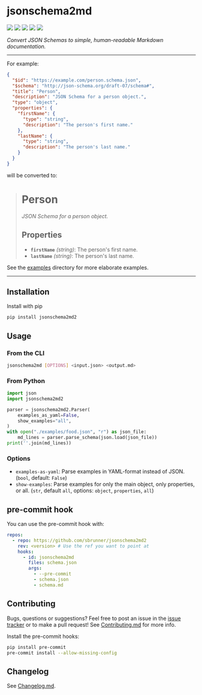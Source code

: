 # jsonschema2md

[![](https://flat.badgen.net/pypi/v/jsonschema2md2?icon=pypi)](https://pypi.org/project/jsonschema2md2)
[![](https://flat.badgen.net/github/release/sbrunner/jsonschema2md2)](https://github.com/sbrunner/jsonschema2md2/releases)
[![](https://flat.badgen.net/github/checks/sbrunner/jsonschema2md2/)](https://github.com/sbrunner/jsonschema2md2/actions)
![](https://flat.badgen.net/github/last-commit/sbrunner/jsonschema2md2)
![](https://flat.badgen.net/github/license/sbrunner/jsonschema2md2)

_Convert JSON Schemas to simple, human-readable Markdown documentation._

---

For example:

```json
{
  "$id": "https://example.com/person.schema.json",
  "$schema": "http://json-schema.org/draft-07/schema#",
  "title": "Person",
  "description": "JSON Schema for a person object.",
  "type": "object",
  "properties": {
    "firstName": {
      "type": "string",
      "description": "The person's first name."
    },
    "lastName": {
      "type": "string",
      "description": "The person's last name."
    }
  }
}
```

will be converted to:

> # Person
>
> _JSON Schema for a person object._
>
> ## Properties
>
> - **`firstName`** _(string)_: The person's first name.
> - **`lastName`** _(string)_: The person's last name.

See the [examples](https://github.com/sbrunner/jsonschema2md2/tree/master/examples)
directory for more elaborate examples.

---

## Installation

Install with pip

```sh
pip install jsonschema2md2
```

## Usage

### From the CLI

```sh
jsonschema2md [OPTIONS] <input.json> <output.md>
```

### From Python

```python
import json
import jsonschema2md2

parser = jsonschema2md2.Parser(
    examples_as_yaml=False,
    show_examples="all",
)
with open("./examples/food.json", "r") as json_file:
    md_lines = parser.parse_schema(json.load(json_file))
print(''.join(md_lines))
```

### Options

- `examples-as-yaml`: Parse examples in YAML-format instead of JSON. (`bool`, default:
  `False`)
- `show-examples`: Parse examples for only the main object, only properties, or all.
  (`str`, default `all`, options: `object`, `properties`, `all`)

## pre-commit hook

You can use the pre-commit hook with:

```yaml
repos:
  - repo: https://github.com/sbrunner/jsonschema2md2
    rev: <version> # Use the ref you want to point at
    hooks:
      - id: jsonschema2md
        files: schema.json
        args:
          - --pre-commit
          - schema.json
          - schema.md
```

## Contributing

Bugs, questions or suggestions? Feel free to post an issue in the
[issue tracker](https://github.com/sbrunner/jsonschema2md2/issues/) or to make a pull
request! See
[Contributing.md](https://github.com/sbrunner/jsonschema2md2/blob/master/CONTRIBUTING.md)
for more info.

Install the pre-commit hooks:

```bash
pip install pre-commit
pre-commit install --allow-missing-config
```

## Changelog

See [Changelog.md](https://github.com/sbrunner/jsonschema2md2/blob/master/CHANGELOG.md).
